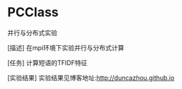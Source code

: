 # PCClass
并行与分布式实验

[描述]
在mpi环境下实验并行与分布式计算

[任务]
计算短语的TFIDF特征

[实验结果]
实验结果见博客地址:http://duncazhou.github.io
